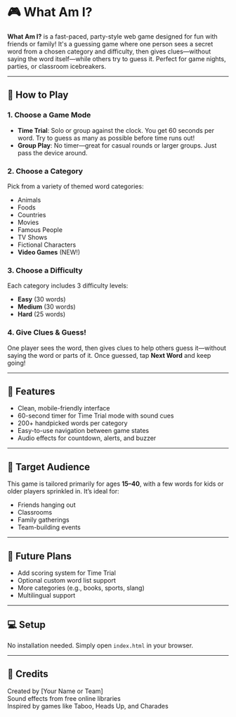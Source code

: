 # 🎮 What Am I?

**What Am I?** is a fast-paced, party-style web game designed for fun with friends or family! It's a guessing game where one person sees a secret word from a chosen category and difficulty, then gives clues—without saying the word itself—while others try to guess it. Perfect for game nights, parties, or classroom icebreakers.

---

## 🔧 How to Play

### 1. Choose a Game Mode
- **Time Trial**: Solo or group against the clock. You get 60 seconds per word. Try to guess as many as possible before time runs out!
- **Group Play**: No timer—great for casual rounds or larger groups. Just pass the device around.

### 2. Choose a Category
Pick from a variety of themed word categories:
- Animals
- Foods
- Countries
- Movies
- Famous People
- TV Shows
- Fictional Characters
- **Video Games** (NEW!)

### 3. Choose a Difficulty
Each category includes 3 difficulty levels:
- **Easy** (30 words)
- **Medium** (30 words)
- **Hard** (25 words)

### 4. Give Clues & Guess!
One player sees the word, then gives clues to help others guess it—without saying the word or parts of it. Once guessed, tap **Next Word** and keep going!

---

## 📱 Features

- Clean, mobile-friendly interface
- 60-second timer for Time Trial mode with sound cues
- 200+ handpicked words per category
- Easy-to-use navigation between game states
- Audio effects for countdown, alerts, and buzzer

---

## 👥 Target Audience

This game is tailored primarily for ages **15–40**, with a few words for kids or older players sprinkled in. It’s ideal for:
- Friends hanging out
- Classrooms
- Family gatherings
- Team-building events

---

## 🚀 Future Plans

- Add scoring system for Time Trial
- Optional custom word list support
- More categories (e.g., books, sports, slang)
- Multilingual support

---

## 💻 Setup

No installation needed. Simply open `index.html` in your browser.

---

## 🎨 Credits

Created by [Your Name or Team]  
Sound effects from free online libraries  
Inspired by games like Taboo, Heads Up, and Charades
